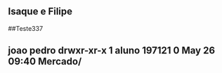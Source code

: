 ## Isaque e Filipe

##Teste337
## joao pedro drwxr-xr-x 1 aluno 197121        0 May 26 09:40  Mercado/

